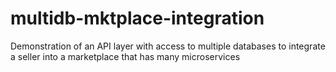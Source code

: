 # multidb-mktplace-integration
Demonstration of an API layer with access to multiple databases to integrate a seller into a marketplace that has many microservices
